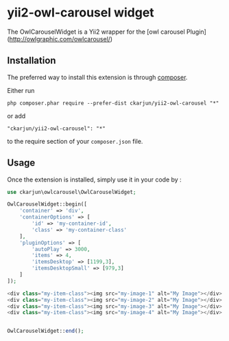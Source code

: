 yii2-owl-carousel widget
============================

The OwlCarouselWidget is a Yii2 wrapper for the [owl carousel Plugin] (http://owlgraphic.com/owlcarousel/)

Installation
------------

The preferred way to install this extension is through [composer](http://getcomposer.org/download/).

Either run

```
php composer.phar require --prefer-dist ckarjun/yii2-owl-carousel "*"
```

or add

```
"ckarjun/yii2-owl-carousel": "*"
```

to the require section of your `composer.json` file.


Usage
-----

Once the extension is installed, simply use it in your code by  :

```php
use ckarjun\owlcarousel\OwlCarouselWidget;

OwlCarouselWidget::begin([
    'container' => 'div',
    'containerOptions' => [
        'id' => 'my-container-id',
        'class' => 'my-container-class'
    ],
    'pluginOptions' => [
        'autoPlay' => 3000,
        'items' => 4,
        'itemsDesktop' => [1199,3],
        'itemsDesktopSmall' => [979,3]
    ]
]);

<div class="my-item-class"><img src="my-image-1" alt="My Image"></div>
<div class="my-item-class"><img src="my-image-2" alt="My Image"></div>
<div class="my-item-class"><img src="my-image-3" alt="My Image"></div>
<div class="my-item-class"><img src="my-image-4" alt="My Image"></div>


OwlCarouselWidget::end();
